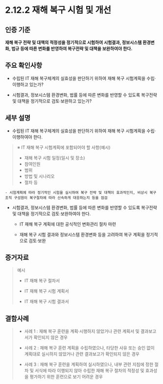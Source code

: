 # 2.12.2 재해 복구 시험 및 개선

## 인증 기준

**재해 복구 전략 및 대책의 적정성을 정기적으로 시험하여 시험결과, 정보시스템 환경변화, 법규 등에 따른 변화를 반영하여 복구전략 및 대책을 보완하여야 한다.**

## 주요 확인사항

- 수립된 IT 재해 복구체계의 실효성을 판단하기 위하여 재해 복구 시험계획을 수립·이행하고 있는가?

- 시험결과, 정보시스템 환경변화, 법률 등에 따른 변화를 반영할 수 있도록 복구전략 및 대책을 정기적으로 검토·보완하고 있는가?

## 세부 설명

- 수립된 IT 재해 복구체계의 실효성을 판단하기 위하여 재해 복구 시험계획을 수립·이행하여야 한다.
>
> ※ IT 재해 복구 시험계획에 포함되어야 할 사항(예시)
>
> - 재해 복구 시험 일정(일시 및 장소)
> - 참여인원
> - 범위
> - 방법 및 시나리오
> - 절차 등

    - 시험계획에 따라 정기적인 시험을 실시하여 복구 전략 및 대책이 효과적인지, 비상시 복구 조직 구성원이 복구절차에 따라 신속하게 대응하는지 등을 점검

- 시험결과, 정보시스템 환경변화, 법률 등에 따른 변화를 반영할 수 있도록 복구전략 및 대책을 정기적으로 검토·보완하여야 한다.

    - IT 재해 복구 계획에 대한 공식적인 변화관리 절차 마련

    - 재해 복구 시험 결과와 정보시스템 환경변화 등을 고려하여 복구 계획을 정기적으로 검토·보완

## 증거자료

> 예시
>
> - IT 재해 복구 절차서
>
> - IT 재해 복구 시험 계획서
>
> - IT 재해 복구 시험 결과서

## 결함사례

> - 사례 1 : 재해 복구 훈련을 계획·시행하지 않았거나 관련 계획서 및 결과보고서가 확인되지 않은 경우
>
> - 사례 2 : 재해 복구 훈련 계획을 수립하였으나, 타당한 사유 또는 승인 없이 계획대로 실시하지 않았거나 관련 결과보고가 확인되지 않은 경우
>
> - 사례 3 : 재해 복구 훈련을 계획하여 실시하였으나, 내부 관련 지침에 정한 절차 및 서식에 따라 이행되지 않아 수립한 재해 복구 절차의 적정성 및 효과성을 평가하기 위한 훈련으로 보기 어려운 경우
